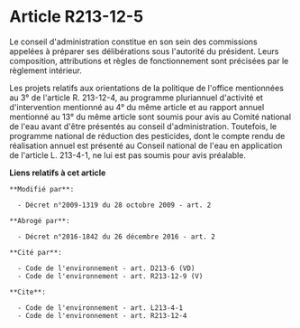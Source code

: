 # Article R213-12-5

Le conseil d'administration constitue en son sein des commissions appelées à préparer ses délibérations sous l'autorité du
président. Leurs composition, attributions et règles de fonctionnement sont précisées par le règlement intérieur. 

Les projets relatifs aux orientations de la politique de l'office mentionnées au 3° de l'article R. 213-12-4, au programme
pluriannuel d'activité et d'intervention mentionné au 4° du même article et au rapport annuel mentionné au 13° du même
article sont soumis pour avis au Comité national de l'eau avant d'être présentés au conseil d'administration. Toutefois, le
programme national de réduction des pesticides, dont le compte rendu de réalisation annuel est présenté au Conseil national
de l'eau en application de l'article L. 213-4-1, ne lui est pas soumis pour avis préalable.

**Liens relatifs à cet article**

	**Modifié par**:

	  - Décret n°2009-1319 du 28 octobre 2009 - art. 2

	**Abrogé par**:

	  - Décret n°2016-1842 du 26 décembre 2016 - art. 2

	**Cité par**:

	  - Code de l'environnement - art. D213-6 (VD)
	  - Code de l'environnement - art. R213-12-9 (V)

	**Cite**:

	  - Code de l'environnement - art. L213-4-1
	  - Code de l'environnement - art. R213-12-4
